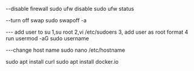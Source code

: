 --disable firewall
sudo ufw disable
sudo ufw status

--turn off swap
sudo swapoff -a

--- add user to su
1,su root
2,vi /etc/sudoers
3, add user as root format
4 run usermod -aG sudo username


---change host name
sudo nano /etc/hostname



sudo apt  install curl
sudo apt install docker.io
